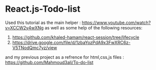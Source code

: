 # React.js-Todo-list


Used this tutorial as the main helper : https://www.youtube.com/watch?v=XCCW2y4wXNg
as well as some help of the following resources:
 1) https://github.com/khaled-hamam/react-session/tree/lifecycle
 2) https://drive.google.com/file/d/1zbaYozPdA9x3FwXRC6z-V5TNodQmc7yz/view
 
and my previous project as a refrence for html,css,js files : https://github.com/Mahmoud3ali/To-do-list
